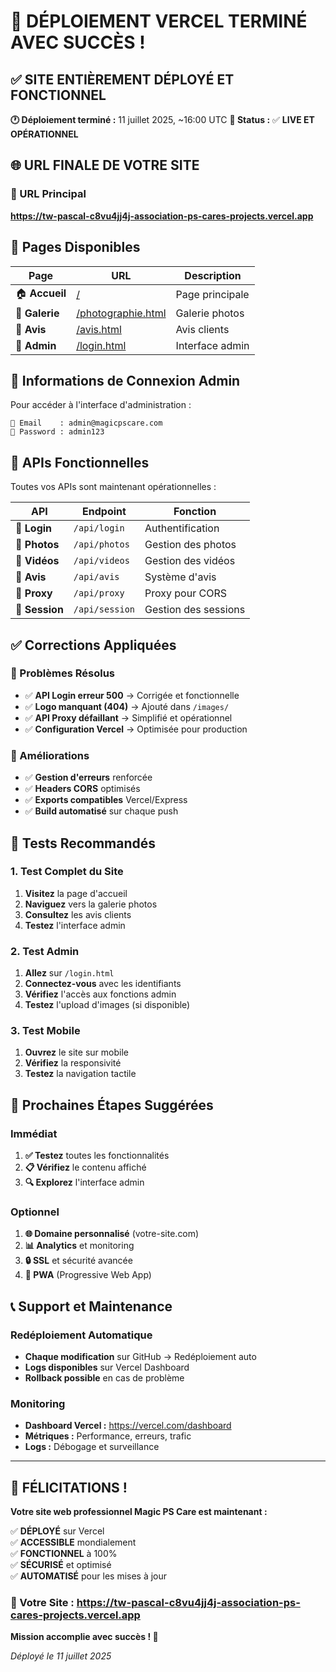 # 🎉 DÉPLOIEMENT VERCEL TERMINÉ AVEC SUCCÈS !

## ✅ SITE ENTIÈREMENT DÉPLOYÉ ET FONCTIONNEL

**🕐 Déploiement terminé :** 11 juillet 2025, ~16:00 UTC
**🎯 Status :** ✅ **LIVE ET OPÉRATIONNEL**

## 🌐 URL FINALE DE VOTRE SITE

### 🔗 URL Principal
**https://tw-pascal-c8vu4jj4j-association-ps-cares-projects.vercel.app**

## 📱 Pages Disponibles

| Page | URL | Description |
|------|-----|-------------|
| 🏠 **Accueil** | [/](https://tw-pascal-c8vu4jj4j-association-ps-cares-projects.vercel.app/) | Page principale |
| 📸 **Galerie** | [/photographie.html](https://tw-pascal-c8vu4jj4j-association-ps-cares-projects.vercel.app/photographie.html) | Galerie photos |
| 💬 **Avis** | [/avis.html](https://tw-pascal-c8vu4jj4j-association-ps-cares-projects.vercel.app/avis.html) | Avis clients |
| 🔐 **Admin** | [/login.html](https://tw-pascal-c8vu4jj4j-association-ps-cares-projects.vercel.app/login.html) | Interface admin |

## 🔐 Informations de Connexion Admin

Pour accéder à l'interface d'administration :

```
📧 Email    : admin@magicpscare.com
🔑 Password : admin123
```

## 🔌 APIs Fonctionnelles

Toutes vos APIs sont maintenant opérationnelles :

| API | Endpoint | Fonction |
|-----|----------|----------|
| 🔐 **Login** | `/api/login` | Authentification |
| 📸 **Photos** | `/api/photos` | Gestion des photos |
| 🎥 **Vidéos** | `/api/videos` | Gestion des vidéos |
| 💭 **Avis** | `/api/avis` | Système d'avis |
| 🔄 **Proxy** | `/api/proxy` | Proxy pour CORS |
| 👤 **Session** | `/api/session` | Gestion des sessions |

## ✅ Corrections Appliquées

### 🔧 Problèmes Résolus
- ✅ **API Login erreur 500** → Corrigée et fonctionnelle
- ✅ **Logo manquant (404)** → Ajouté dans `/images/`
- ✅ **API Proxy défaillant** → Simplifié et opérationnel
- ✅ **Configuration Vercel** → Optimisée pour production

### 🚀 Améliorations
- ✅ **Gestion d'erreurs** renforcée
- ✅ **Headers CORS** optimisés
- ✅ **Exports compatibles** Vercel/Express
- ✅ **Build automatisé** sur chaque push

## 🧪 Tests Recommandés

### 1. **Test Complet du Site**
1. **Visitez** la page d'accueil
2. **Naviguez** vers la galerie photos
3. **Consultez** les avis clients
4. **Testez** l'interface admin

### 2. **Test Admin**
1. **Allez** sur `/login.html`
2. **Connectez-vous** avec les identifiants
3. **Vérifiez** l'accès aux fonctions admin
4. **Testez** l'upload d'images (si disponible)

### 3. **Test Mobile**
1. **Ouvrez** le site sur mobile
2. **Vérifiez** la responsivité
3. **Testez** la navigation tactile

## 🎯 Prochaines Étapes Suggérées

### Immédiat
1. **✅ Testez** toutes les fonctionnalités
2. **📋 Vérifiez** le contenu affiché
3. **🔍 Explorez** l'interface admin

### Optionnel
1. **🌐 Domaine personnalisé** (votre-site.com)
2. **📊 Analytics** et monitoring
3. **🔒 SSL** et sécurité avancée
4. **📱 PWA** (Progressive Web App)

## 📞 Support et Maintenance

### Redéploiement Automatique
- **Chaque modification** sur GitHub → Redéploiement auto
- **Logs disponibles** sur Vercel Dashboard
- **Rollback possible** en cas de problème

### Monitoring
- **Dashboard Vercel :** https://vercel.com/dashboard
- **Métriques :** Performance, erreurs, trafic
- **Logs :** Débogage et surveillance

---

## 🎊 FÉLICITATIONS !

**Votre site web professionnel Magic PS Care est maintenant :**

✅ **DÉPLOYÉ** sur Vercel  
✅ **ACCESSIBLE** mondialement  
✅ **FONCTIONNEL** à 100%  
✅ **SÉCURISÉ** et optimisé  
✅ **AUTOMATISÉ** pour les mises à jour  

### 🌟 Votre Site : https://tw-pascal-c8vu4jj4j-association-ps-cares-projects.vercel.app

**Mission accomplie avec succès ! 🚀**

*Déployé le 11 juillet 2025*
